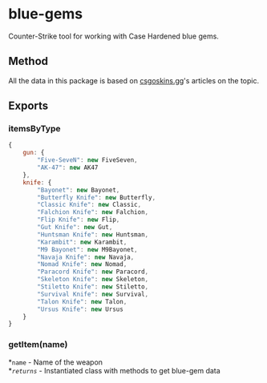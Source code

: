 # blue-gems
Counter-Strike tool for working with Case Hardened blue gems.

## Method
All the data in this package is based on [csgoskins.gg](https://csgoskins.gg/)'s articles on the topic.

## Exports
### itemsByType
```js
{
    gun: {
        "Five-SeveN": new FiveSeven,
        "AK-47": new AK47
    },
    knife: {
        "Bayonet": new Bayonet,
        "Butterfly Knife": new Butterfly,
        "Classic Knife": new Classic,
        "Falchion Knife": new Falchion,
        "Flip Knife": new Flip,
        "Gut Knife": new Gut,
        "Huntsman Knife": new Huntsman,
        "Karambit": new Karambit,
        "M9 Bayonet": new M9Bayonet,
        "Navaja Knife": new Navaja,
        "Nomad Knife": new Nomad,
        "Paracord Knife": new Paracord,
        "Skeleton Knife": new Skeleton,
        "Stiletto Knife": new Stiletto,
        "Survival Knife": new Survival,
        "Talon Knife": new Talon,
        "Ursus Knife": new Ursus
    }
}
```
### getItem(name)
*`name` - Name of the weapon  
**``returns``* - Instantiated class with methods to get blue-gem data
